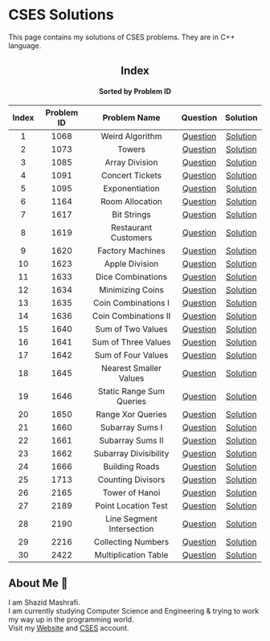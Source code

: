 # CSES Solutions

This page contains my solutions of CSES problems. They are in C++ language.  


<div align="center">

## Index 
#### Sorted by Problem ID 
|  Index  | Problem ID | Problem Name | Question | Solution |
| :-----: |  :--------: | :----------: | :------: | :------: |
| 1 | 1068 | Weird Algorithm | [Question](https://cses.fi/problemset/task/1068) | [Solution](https://github.com/ShazidMashrafi/CSES/tree/main/Codes/1068%20-%20Weird%20Algorithm)
| 2 | 1073 | Towers | [Question](https://cses.fi/problemset/task/1073) | [Solution](https://github.com/ShazidMashrafi/CSES/tree/main/Codes/1073%20-%20Towers)
| 3 | 1085 | Array Division | [Question](https://cses.fi/problemset/task/1085) | [Solution](https://github.com/ShazidMashrafi/CSES/tree/main/Codes/1085%20-%20Array%20Division)
| 4 | 1091 | Concert Tickets | [Question](https://cses.fi/problemset/task/1091) | [Solution](https://github.com/ShazidMashrafi/CSES/tree/main/Codes/1091%20-%20Concert%20Tickets)
| 5 | 1095 | Exponentiation | [Question](https://cses.fi/problemset/task/1095) | [Solution](https://github.com/ShazidMashrafi/CSES/tree/main/Codes/1095%20-%20Exponentiation)
| 6 | 1164 | Room Allocation | [Question](https://cses.fi/problemset/task/1164) | [Solution](https://github.com/ShazidMashrafi/CSES/tree/main/Codes/1164%20-%20Room%20Allocation)
| 7 | 1617 | Bit Strings | [Question](https://cses.fi/problemset/task/1617) | [Solution](https://github.com/ShazidMashrafi/CSES/tree/main/Codes/1617%20-%20Bit%20Strings)
| 8 | 1619 | Restaurant Customers | [Question](https://cses.fi/problemset/task/1619) | [Solution](https://github.com/ShazidMashrafi/CSES/tree/main/Codes/1619%20-%20Restaurant%20Customers)
| 9 | 1620 | Factory Machines | [Question](https://cses.fi/problemset/task/1620) | [Solution](https://github.com/ShazidMashrafi/CSES/tree/main/Codes/1620%20-%20Factory%20Machines)
| 10 | 1623 | Apple Division | [Question](https://cses.fi/problemset/task/1623) | [Solution](https://github.com/ShazidMashrafi/CSES/tree/main/Codes/1623%20-%20Apple%20Division)
| 11 | 1633 | Dice Combinations | [Question](https://cses.fi/problemset/task/1633) | [Solution](https://github.com/ShazidMashrafi/CSES/tree/main/Codes/1633%20-%20Dice%20Combinations)
| 12 | 1634 | Minimizing Coins | [Question](https://cses.fi/problemset/task/1634) | [Solution](https://github.com/ShazidMashrafi/CSES/tree/main/Codes/1634%20-%20Minimizing%20Coins)
| 13 | 1635 | Coin Combinations I | [Question](https://cses.fi/problemset/task/1635) | [Solution](https://github.com/ShazidMashrafi/CSES/tree/main/Codes/1635%20-%20Coin%20Combinations%20I)
| 14 | 1636 | Coin Combinations II | [Question](https://cses.fi/problemset/task/1636) | [Solution](https://github.com/ShazidMashrafi/CSES/tree/main/Codes/1636%20-%20Coin%20Combinations%20II)
| 15 | 1640 | Sum of Two Values | [Question](https://cses.fi/problemset/task/1640) | [Solution](https://github.com/ShazidMashrafi/CSES/tree/main/Codes/1640%20-%20Sum%20of%20Two%20Values)
| 16 | 1641 | Sum of Three Values | [Question](https://cses.fi/problemset/task/1641) | [Solution](https://github.com/ShazidMashrafi/CSES/tree/main/Codes/1641%20-%20Sum%20of%20Three%20Values)
| 17 | 1642 |  Sum of Four Values | [Question](https://cses.fi/problemset/task/1642) | [Solution](https://github.com/ShazidMashrafi/CSES/tree/main/Codes/1642%20-%20%20Sum%20of%20Four%20Values)
| 18 | 1645 | Nearest Smaller Values | [Question](https://cses.fi/problemset/task/1645) | [Solution](https://github.com/ShazidMashrafi/CSES/tree/main/Codes/1645%20-%20Nearest%20Smaller%20Values)
| 19 | 1646 | Static Range Sum Queries | [Question](https://cses.fi/problemset/task/1646) | [Solution](https://github.com/ShazidMashrafi/CSES/tree/main/Codes/1646%20-%20Static%20Range%20Sum%20Queries)
| 20 | 1650 | Range Xor Queries | [Question](https://cses.fi/problemset/task/1650) | [Solution](https://github.com/ShazidMashrafi/CSES/tree/main/Codes/1650%20-%20Range%20Xor%20Queries)
| 21 | 1660 | Subarray Sums I | [Question](https://cses.fi/problemset/task/1660) | [Solution](https://github.com/ShazidMashrafi/CSES/tree/main/Codes/1660%20-%20Subarray%20Sums%20I)
| 22 | 1661 | Subarray Sums II | [Question](https://cses.fi/problemset/task/1661) | [Solution](https://github.com/ShazidMashrafi/CSES/tree/main/Codes/1661%20-%20Subarray%20Sums%20II)
| 23 | 1662 | Subarray Divisibility | [Question](https://cses.fi/problemset/task/1662) | [Solution](https://github.com/ShazidMashrafi/CSES/tree/main/Codes/1662%20-%20Subarray%20Divisibility)
| 24 | 1666 | Building Roads | [Question](https://cses.fi/problemset/task/1666) | [Solution](https://github.com/ShazidMashrafi/CSES/tree/main/Codes/1666%20-%20Building%20Roads)
| 25 | 1713 | Counting Divisors | [Question](https://cses.fi/problemset/task/1713) | [Solution](https://github.com/ShazidMashrafi/CSES/tree/main/Codes/1713%20-%20Counting%20Divisors)
| 26 | 2165 | Tower of Hanoi | [Question](https://cses.fi/problemset/task/2165) | [Solution](https://github.com/ShazidMashrafi/CSES/tree/main/Codes/2165%20-%20Tower%20of%20Hanoi)
| 27 | 2189 | Point Location Test | [Question](https://cses.fi/problemset/task/2189) | [Solution](https://github.com/ShazidMashrafi/CSES/tree/main/Codes/2189%20-%20Point%20Location%20Test)
| 28 | 2190 | Line Segment Intersection | [Question](https://cses.fi/problemset/task/2190) | [Solution](https://github.com/ShazidMashrafi/CSES/tree/main/Codes/2190%20-%20Line%20Segment%20Intersection)
| 29 | 2216 | Collecting Numbers | [Question](https://cses.fi/problemset/task/2216) | [Solution](https://github.com/ShazidMashrafi/CSES/tree/main/Codes/2216%20-%20Collecting%20Numbers)
| 30 | 2422 | Multiplication Table | [Question](https://cses.fi/problemset/task/2422) | [Solution](https://github.com/ShazidMashrafi/CSES/tree/main/Codes/2422%20-%20Multiplication%20Table)



</div>

## About Me :eyes:

I am Shazid Mashrafi.  
I am currently studying Computer Science and Engineering & trying to work my way up in the programming world.     
Visit my [Website](https://shazidmashrafi.com) and [CSES](https://cses.fi/user/238576) account.